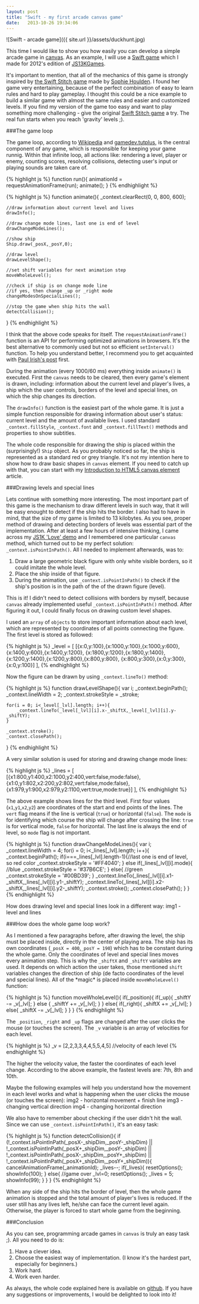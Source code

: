 ```yaml
---
layout: post
title: "Swift - my first arcade canvas game"
date:   2013-10-26 19:34:06
---
```

![Swift - arcade game]({{ site.url }}/assets/duckhunt.jpg)  

This time I would like to show you how easily you can develop a simple arcade game in [canvas][canvas]. As an example, I will use a [Swift game][swift_game] which I made for 2012's edition of [JS13KGames][jsk13_games]. 

<!--more-->

It's important to mention, that all of the mechanics of this game is strongly inspired by [the Swift Stitch game][original_swift] made by [Sophie Houlden][sophiehoulden]. I found her game very entertaining, because of the perfect combination of easy to learn rules and hard to play gameplay. I thought this could be a nice example to build a similar game with almost the same rules and easier and customized levels. If you find my version of the game too easy and want to play something more challenging - give the original [Swift Stitch game][original_swift_demo] a try. The real fun starts when you reach 'gravity' levels ;).

###The game loop

The game loop, according to [Wikipedia][wiki_game] and [gamedev.tutplus][gamedev_loop], is the central component of any game, which is responsible for keeping your game runnig. Within that infinite loop, all actions like: rendering a level, player or enemy, counting scores, resolving collisions, detecting user's input or playing sounds are taken care of. 

{% highlight js %}
function run(){
  animationId = requestAnimationFrame(run);
  animate();
}
{% endhighlight %}

{% highlight js %}
function animate(){
	_context.clearRect(0, 0, 800, 600);                
	                        
	//draw information about current level and lives
	drawInfo();

	//draw change mode lines, last one is end of level
	drawChangeModeLines();

	//show ship                
	Ship.draw(_posX,_posY,0);

	//draw level
	drawLevelShape();

	//set shift variables for next animation step
	moveWholeLevel();
	                        
	//check if ship is on change mode line
	//if yes, then change _up or _right mode
	changeModesOnSpecialLines();
	        
	//stop the game when ship hits the wall        
	detectCollision();
}
{% endhighlight %}

I think that the above code speaks for itself. The `requestAnimationFrame()` function is an API for performing optimized animations in browsers. It's the best alternative to commonly used but not so efficient `setInterval()` function. To help you understand better, I recommend you to get acquainted with [Paul Irish's post][paul_irish] first.

During the animation (every 1000/60 ms) everything inside `animate()` is executed. First the `canvas` needs to be cleared, then every game's element is drawn, including: information about the current level and player's lives, a ship which the user controls, borders of the level and special lines, on which the ship changes its direction. 

The `drawInfo()` function is the easiest part of the whole game. It is just a simple function responsible for drawing information about user's status: current level and the amount of available lives. I used standard `_context.fillStyle`, `_context.font` and `_context.fillText()` methods and properties to show subtitles.

The whole code responsible for drawing the ship is placed within the (surprisingly!) `Ship` object. As you probably noticed so far, the ship is represented as a standard red or grey triangle. It's not my intention here to show how to draw basic shapes in `canvas` element. If you need to catch up with that, you can start with my [Introduction to HTML5 canvas element][canvas_introduction] article.

###Drawing levels and special lines

Lets continue with something more interesting. The most important part of this game is the mechanism to draw different levels in such way, that it will be easy enought to detect if the ship hits the border. I also had to have in mind, that the size of my game is limited to 13 kilobytes. As you see, proper method of drawing and detecting borders of levels was essential part of the implementation. After at least a few hours of intensive thinking, I came across my [JS1K 'Love' demo][js1k] and I remembered one particular `canvas` method, which turned out to be my perfect solution: `_context.isPointInPath()`. All I needed to implement afterwards, was to:

1. Draw a large geometric black figure with only white visible borders, so it could imitate the whole level. 
2. Place the ship inside of that figure.
3. During the animation, use `_context.isPointInPath()` to check if the ship's position is in the path of the of the drawn figure (level).

This is it! I didn't need to detect collisions with borders by myself, because `canvas` already implemented useful `_context.isPointInPath()` method. After figuring it out, I could finally focus on drawing custom level shapes.

I used an `array` of `objects` to store important information about each level, which are represented by coordinates of all points connecting the figure. The first level is stored as followed:

{% highlight js %}
_level = [
    [{x:0,y:100},{x:1000,y:100},{x:1000,y:600},{x:1400,y:600},{x:1400,y:1200},
    {x:1800,y:1200},{x:1800,y:1400},{x:1200,y:1400},{x:1200,y:800},{x:800,y:800},
    {x:800,y:300},{x:0,y:300},{x:0,y:100}]
],
{% endhighlight %}

Now the figure can be drawn by using `_context.lineTo()` method:

{% highlight js %}
function drawLevelShape(){
    var i;
    _context.beginPath();
    _context.lineWidth = 2;
    _context.strokeStyle = _stroke;
    
    for(i = 0; i<_level[_lvl].length; i++){
        _context.lineTo(_level[_lvl][i].x-_shiftX,_level[_lvl][i].y-_shiftY);
    }

    _context.stroke();
    _context.closePath();
}
{% endhighlight %}

A very similar solution is used for storing and drawing change mode lines:

{% highlight js %}
_lines = [
	[{x1:800,y1:400,x2:1000,y2:400,vert:false,mode:false},
	{x1:0,y1:802,x2:200,y2:802,vert:false,mode:false},
	{x1:979,y1:900,x2:979,y2:1100,vert:true,mode:true}]
],
{% endhighlight %}

The above example shows lines for the third level. First four values (`x1`,`y1`,`x2`,`y2`) are coordinates of the start and end points of the lines. The `vert` flag means if the line is vertical (`true`) or horizontal (`false`). The `mode` is for identifying which course the ship will change after crossing the line: `true` is for vertical mode, `false` for horizontal. The last line is always the end of level, so `mode` flag is not important.

{% highlight js %}
function drawChangeModeLines(){
    var i;
    _context.lineWidth = 4;
    for(i = 0; i<_lines[_lvl].length; i++){
        _context.beginPath();
        if(i===_lines[_lvl].length-1){//last one is end of level, so red color
            _context.strokeStyle = '#FF4040';
        }
        else if(_lines[_lvl][i].mode){ //blue
            _context.strokeStyle = '#37B6CE';
        }
        else{ //green
            _context.strokeStyle = '#00BD39';
        }
        _context.lineTo(_lines[_lvl][i].x1-_shiftX,_lines[_lvl][i].y1-_shiftY);
        _context.lineTo(_lines[_lvl][i].x2-_shiftX,_lines[_lvl][i].y2-_shiftY);
        _context.stroke();
        _context.closePath();
    }
}
{% endhighlight %}

How does drawing level and special lines look in a different way:
img1 - level and lines

###How does the whole game loop work?

As I mentioned a few paragraphs before, after drawing the level, the ship must be placed inside, directly in the center of playing area. The ship has its own coordinates (`_posX = 400`,`_posY = 190`) which has to be constant during the whole game. Only the coordinates of level and special lines moves every animation step. This is why the `_shiftX` and `_shiftY` variables are used. It depends on which action the user takes, those mentioned `shift` variables changes the direction of ship (de facto coordinates of the level and special lines). All of the \*magic\* is placed inside `moveWholeLevel()` function:

{% highlight js %}
function moveWholeLevel(){
    if(_position){ 
        if(_up){
        	_shiftY -= _v[_lvl];
        }
        else {
            _shiftY += _v[_lvl];
        }
    }
    else{
        if(_right){
            _shiftX += _v[_lvl];
        }
        else{
            _shiftX -= _v[_lvl];
        }
    }
}
{% endhighlight %}

The `_position`, `_right` and `_up` flags are changed after the user clicks the mouse (or touches the screen). The `_v` variable is an array of velocities for each level.

{% highlight js %}
_v = [2,2,3,3,4,4,5,5,4,5] //velocity of each level
{% endhighlight %}

The higher the velocity value, the faster the coordinates of each level change. According to the above example, the fastest levels are: 7th, 8th and 10th.   

Maybe the following examples will help you understand how the movement in each level works and what is happening when the user clicks the mouse (or touches the screen):
img2 - horizontal movement + finish line
img3 - changing vertical direction 
img4 - changing horizontal direction

We also have to remember about checking if the user didn't hit the wall. Since we can use `_context.isPointInPath()`, it's an easy task:

{% highlight js %}
function detectCollision(){
    if (!_context.isPointInPath(_posX-_shipDim,_posY-_shipDim) 
    	|| !_context.isPointInPath(_posX+_shipDim,_posY-_shipDim) 
    	|| !_context.isPointInPath(_posX-_shipDim,_posY+_shipDim) 
    	|| !_context.isPointInPath(_posX+_shipDim,_posY+_shipDim)){
        cancelAnimationFrame(_animationId);
        _lives--;
        if(_lives){
            resetOptions();
            showInfo(100);
        }
        else{ //game over
            _lvl=0;
            resetOptions();
            _lives = 5;
            showInfo(99);
        }
    }
}
{% endhighlight %}

When any side of the ship hits the border of level, then the whole game animation is stopped and the total amount of player's lives is reduced. If the user still has any lives left, he/she can face the current level again. Otherwise, the player is forced to start whole game from the beginning.

###Conclusion

As you can see, programming arcade games in `canvas` is truly an easy task ;). All you need to do is:

1. Have a clever idea.
2. Choose the easiest way of implementation. (I know it's the hardest part, especially for beginners.)
3. Work hard.
4. Work even harder.

As always, the whole code explained here is available on [github][github]. If you have any suggestions or improvements, I would be delighted to look into it!


[canvas]: http://diveintohtml5.info/canvas.html
[swift_game]: http://js13kgames.com/entries/swift
[jsk13_games]: http://js13kgames.com/
[original_swift]: http://swiftstitch.sophiehoulden.com/
[sophiehoulden]: http://www.sophiehoulden.com/
[original_swift_demo]: http://swiftstitch.sophiehoulden.com/demo/
[wiki_game]: http://en.wikipedia.org/wiki/Game_programming
[gamedev_loop]: http://gamedev.tutsplus.com/articles/glossary/quick-tip-what-is-the-game-loop/
[paul_irish]: http://www.paulirish.com/2011/requestanimationframe-for-smart-animating/
[canvas_introduction]: http://www.cognifide.com/blogs/ux/introdution-to-html5-canvas-element/
[js1k]: http://js1k.com/2012-love/demo/1139
[github]: https://github.com/Calanthe/swift/blob/master/swift.js